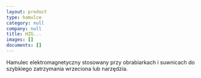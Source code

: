 ```yaml
---
layout: product
type: hamulce
category: null
company: null
title: HZG...
images: []
documents: []
---
```

Hamulec elektromagnetyczny stosowany przy obrabiarkach i suwnicach do szybkiego zatrzymania wrzeciona lub narzędzia.